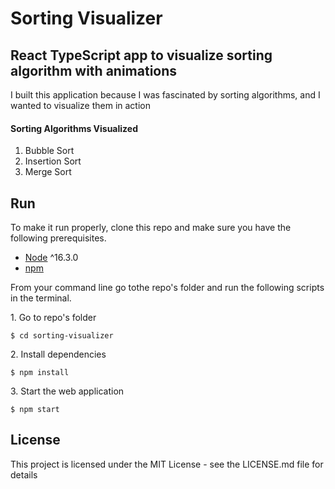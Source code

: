 # Sorting Visualizer

## React TypeScript app to visualize sorting algorithm with animations

I built this application because I was fascinated by sorting algorithms, and I wanted to visualize them in action

#### <b>Sorting Algorithms Visualized</b>

1. Bubble Sort
2. Insertion Sort
3. Merge Sort

## Run

To make it run properly, clone this repo and make sure you have the following prerequisites.

- [Node](https://nodejs.org/en/download/) ^16.3.0
- [npm](https://nodejs.org/en/download/package-manager/)

From your command line go tothe repo's folder and run the following scripts in the terminal.

1\. Go to repo's folder

```terminal
$ cd sorting-visualizer
```

2\. Install dependencies

```terminal
$ npm install
```

3\. Start the web application

```terminal
$ npm start
```

## License

This project is licensed under the MIT License - see the LICENSE.md file for details
